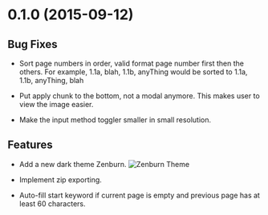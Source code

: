 <a name="0.1.0"></a>
# 0.1.0 (2015-09-12)

## Bug Fixes

- Sort page numbers in order, valid format page number first then the others.
For example, 1.1a, blah, 1.1b, anyThing would be sorted to 1.1a, 1.1b, anyThing, blah

- Put apply chunk to the bottom, not a modal anymore. This makes user to view the image easier.

- Make the input method toggler smaller in small resolution.


## Features

- Add a new dark theme Zenburn.
![Zenburn Theme](https://raw.githubusercontent.com/kmsheng/ketaka-lite/master/files/documentation/ketaka-lite-zenburn.png)

- Implement zip exporting.

- Auto-fill start keyword if current page is empty and previous page has at least 60 characters.
